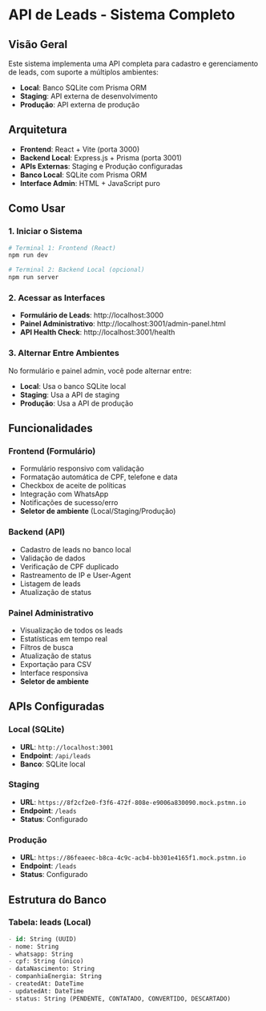 # API de Leads - Sistema Completo

## Visão Geral

Este sistema implementa uma API completa para cadastro e gerenciamento de leads, com suporte a múltiplos ambientes:
- **Local**: Banco SQLite com Prisma ORM
- **Staging**: API externa de desenvolvimento
- **Produção**: API externa de produção

## Arquitetura

- **Frontend**: React + Vite (porta 3000)
- **Backend Local**: Express.js + Prisma (porta 3001)
- **APIs Externas**: Staging e Produção configuradas
- **Banco Local**: SQLite com Prisma ORM
- **Interface Admin**: HTML + JavaScript puro

## Como Usar

### 1. Iniciar o Sistema

```bash
# Terminal 1: Frontend (React)
npm run dev

# Terminal 2: Backend Local (opcional)
npm run server
```

### 2. Acessar as Interfaces

- **Formulário de Leads**: http://localhost:3000
- **Painel Administrativo**: http://localhost:3001/admin-panel.html
- **API Health Check**: http://localhost:3001/health

### 3. Alternar Entre Ambientes

No formulário e painel admin, você pode alternar entre:

- **Local**: Usa o banco SQLite local
- **Staging**: Usa a API de staging
- **Produção**: Usa a API de produção

## Funcionalidades

### Frontend (Formulário)
- Formulário responsivo com validação
- Formatação automática de CPF, telefone e data
- Checkbox de aceite de políticas
- Integração com WhatsApp
- Notificações de sucesso/erro
- **Seletor de ambiente** (Local/Staging/Produção)

### Backend (API)
- Cadastro de leads no banco local
- Validação de dados
- Verificação de CPF duplicado
- Rastreamento de IP e User-Agent
- Listagem de leads
- Atualização de status

### Painel Administrativo
- Visualização de todos os leads
- Estatísticas em tempo real
- Filtros de busca
- Atualização de status
- Exportação para CSV
- Interface responsiva
- **Seletor de ambiente**

## APIs Configuradas

### Local (SQLite)
- **URL**: `http://localhost:3001`
- **Endpoint**: `/api/leads`
- **Banco**: SQLite local

### Staging
- **URL**: `https://8f2cf2e0-f3f6-472f-808e-e9006a830090.mock.pstmn.io`
- **Endpoint**: `/leads`
- **Status**: Configurado

### Produção
- **URL**: `https://86feaeec-b8ca-4c9c-acb4-bb301e4165f1.mock.pstmn.io`
- **Endpoint**: `/leads`
- **Status**: Configurado

## Estrutura do Banco

### Tabela: leads (Local)
```sql
- id: String (UUID)
- nome: String
- whatsapp: String
- cpf: String (único)
- dataNascimento: String
- companhiaEnergia: String
- createdAt: DateTime
- updatedAt: DateTime
- status: String (PENDENTE, CONTATADO, CONVERTIDO, DESCARTADO)
```
